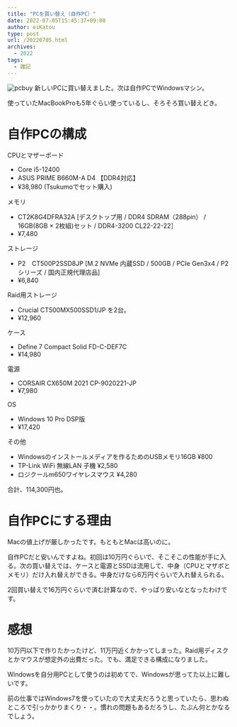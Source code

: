 ```yaml
---
title: "PCを買い替え（自作PC）"
date: 2022-07-05T15:45:37+09:00
author: eiKatou
type: post
url: /20220705.html
archives:
  - 2022
tags:
  - 雑記
---
```


![pcbuy](/uploads/2022/07/pcbuy.jpg)
新しいPCに買い替えました。次は自作PCでWindowsマシン。

使っていたMacBookProも5年ぐらい使っているし、そろそろ買い替えどき。

<!--more-->
# 自作PCの構成
CPUとマザーボード
- Core i5-12400
- ASUS PRIME B660M-A D4 【DDR4対応】
- ¥38,980 (Tsukumoでセット購入)

メモリ
- CT2K8G4DFRA32A [デスクトップ用 / DDR4 SDRAM（288pin） / 16GB(8GB × 2枚組)セット / DDR4-3200 CL22-22-22］
- ¥7,480

ストレージ
- P2　CT500P2SSD8JP [M.2 NVMe 内蔵SSD / 500GB / PCIe Gen3x4 / P2 シリーズ / 国内正規代理店品]
- ¥6,840

Raid用ストレージ
- Crucial CT500MX500SSD1/JP を2台。
- ¥12,960

ケース
- Define 7 Compact Solid FD-C-DEF7C
- ¥14,980

電源
- CORSAIR CX650M 2021 CP-9020221-JP
- ¥7,980

OS
- Windows 10 Pro DSP版
- ¥17,420

その他
- Windowsのインストールメディアを作るためのUSBメモリ16GB ¥800
- TP-Link WiFi 無線LAN 子機 ¥2,580
- ロジクールm650ワイヤレスマウス ¥4,280

合計、114,300円也。

# 自作PCにする理由
Macの値上げが厳しかったです。もともとMacは高いのに。

自作PCだと安いんですよね。初回は10万円ぐらいで、そこそこの性能が手に入る。次の買い替えでは、ケースと電源とSSDは流用して、中身（CPUとマザボとメモリ）だけ入れ替えができる。中身だけなら6万円ぐらいで入れ替えられる。

2回買い替えで16万円ぐらいで済む計算なので、やっぱり安いなとなったわけです。

# 感想
10万円以下で作りたかったけど、11万円近くかかってしまった。Raid用ディスクとかマウスが想定外の出費だった。でも、満足できる構成になりました。

Windowsを自分用PCとして使うのは初めてで、Windowsが思ってた以上に難しいです。

前の仕事ではWindows7を使っていたので大丈夫だろうと思っていたら、思わぬところで引っかかりまくり・・。慣れの問題もあるだろうし、たぶん何とかなるでしょう。